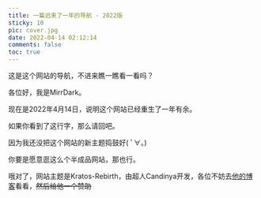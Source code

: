 ```yaml
---
title: 一篇迟来了一年的导航 - 2022版
sticky: 10
pic: cover.jpg
date: 2022-04-14 02:12:14
comments: false
toc: true
---
```




这是这个网站的导航，不进来瞧一瞧看一看吗？<!-- more -->

各位好，我是MirrDark。

现在是2022年4月14日，说明这个网站已经重生了一年有余。

如果你看到了这行字，那么请回吧。

因为我还没把这个网站的新主题捣鼓好( ﾟ∀。)

你要是愿意逛这么个半成品网站，那也行。

哦对了，网站主题是Kratos-Rebirth，由超人Candinya开发，各位不妨去[他的博客](https://candinya.com/)看看，~~然后给他一个赞助~~
